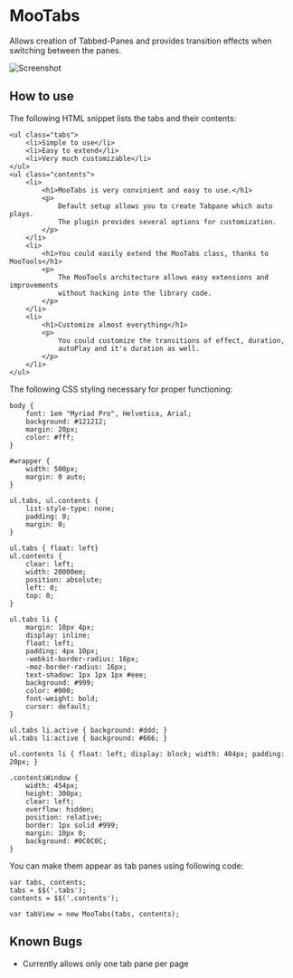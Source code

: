 MooTabs
===========

Allows creation of Tabbed-Panes and provides transition effects when
switching between the panes.

![Screenshot](http://nayaab.github.com/MooTabs/screenshot.png)

How to use
----------

The following HTML snippet lists the tabs and their contents:

    <ul class="tabs">
        <li>Simple to use</li>
        <li>Easy to extend</li>
        <li>Very much customizable</li>
    </ul>
    <ul class="contents">
        <li>
            <h1>MooTabs is very convinient and easy to use.</h1>
            <p>
                Default setup allows you to create Tabpane which auto plays.
                The plugin provides several options for customization.
            </p>
        </li>
        <li>
            <h1>You could easily extend the MooTabs class, thanks to MooTools</h1>
            <p>
                The MooTools architecture allows easy extensions and improvements
                without hacking into the library code.
            </p>
        </li>
        <li>
            <h1>Customize almost everything</h1>
            <p>
                You could customize the transitions of effect, duration,
                autoPlay and it's duration as well.
            </p>
        </li>
    </ul>

The following CSS styling necessary for proper functioning:

    body {
        font: 1em "Myriad Pro", Helvetica, Arial;
        background: #121212;
        margin: 20px;
        color: #fff;
    }

    #wrapper {
        width: 500px;
        margin: 0 auto;
    }

    ul.tabs, ul.contents {
        list-style-type: none;
        padding: 0;
        margin: 0;
    }

    ul.tabs { float: left}
    ul.contents {
        clear: left;
        width: 20000em;
        position: absolute;
        left: 0;
        top: 0;
    }

    ul.tabs li {
        margin: 10px 4px;
        display: inline;
        float: left;
        padding: 4px 10px;
        -webkit-border-radius: 16px;
        -moz-border-radius: 16px;
        text-shadow: 1px 1px 1px #eee;
        background: #999;
        color: #000;
        font-weight: bold;
        cursor: default;
    }

    ul.tabs li.active { background: #ddd; }
    ul.tabs li:active { background: #666; }

    ul.contents li { float: left; display: block; width: 404px; padding: 20px; }

    .contentsWindow {
        width: 454px;
        height: 300px;
        clear: left;
        overflow: hidden;
        position: relative;
        border: 1px solid #999;
        margin: 10px 0;
        background: #0C0C0C;
    }


You can make them appear as tab panes using following code:

    var tabs, contents;
    tabs = $$('.tabs');
    contents = $$('.contents');

    var tabView = new MooTabs(tabs, contents);

Known Bugs
----------
* Currently allows only one tab pane per page

